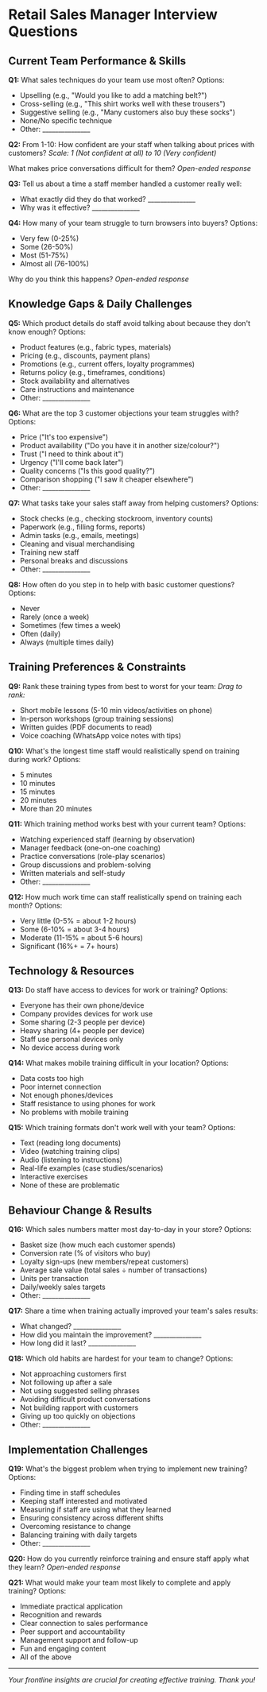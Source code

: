 # Retail Sales Manager Interview Questions

## Current Team Performance & Skills

**Q1:** What sales techniques do your team use most often?
Options:
- Upselling (e.g., "Would you like to add a matching belt?")
- Cross-selling (e.g., "This shirt works well with these trousers")
- Suggestive selling (e.g., "Many customers also buy these socks")
- None/No specific technique
- Other: _______________

**Q2:** From 1-10: How confident are your staff when talking about prices with customers?
*Scale: 1 (Not confident at all) to 10 (Very confident)*

What makes price conversations difficult for them?
*Open-ended response*

**Q3:** Tell us about a time a staff member handled a customer really well:
- What exactly did they do that worked? _______________
- Why was it effective? _______________

**Q4:** How many of your team struggle to turn browsers into buyers?
Options:
- Very few (0-25%)
- Some (26-50%)
- Most (51-75%)
- Almost all (76-100%)

Why do you think this happens?
*Open-ended response*

## Knowledge Gaps & Daily Challenges

**Q5:** Which product details do staff avoid talking about because they don't know enough?
Options:
- Product features (e.g., fabric types, materials)
- Pricing (e.g., discounts, payment plans)
- Promotions (e.g., current offers, loyalty programmes)
- Returns policy (e.g., timeframes, conditions)
- Stock availability and alternatives
- Care instructions and maintenance
- Other: _______________

**Q6:** What are the top 3 customer objections your team struggles with?
Options:
- Price ("It's too expensive")
- Product availability ("Do you have it in another size/colour?")
- Trust ("I need to think about it")
- Urgency ("I'll come back later")
- Quality concerns ("Is this good quality?")
- Comparison shopping ("I saw it cheaper elsewhere")
- Other: _______________

**Q7:** What tasks take your sales staff away from helping customers?
Options:
- Stock checks (e.g., checking stockroom, inventory counts)
- Paperwork (e.g., filling forms, reports)
- Admin tasks (e.g., emails, meetings)
- Cleaning and visual merchandising
- Training new staff
- Personal breaks and discussions
- Other: _______________

**Q8:** How often do you step in to help with basic customer questions?
Options:
- Never
- Rarely (once a week)
- Sometimes (few times a week)
- Often (daily)
- Always (multiple times daily)

## Training Preferences & Constraints

**Q9:** Rank these training types from best to worst for your team:
*Drag to rank:*
- Short mobile lessons (5-10 min videos/activities on phone)
- In-person workshops (group training sessions)
- Written guides (PDF documents to read)
- Voice coaching (WhatsApp voice notes with tips)

**Q10:** What's the longest time staff would realistically spend on training during work?
Options:
- 5 minutes
- 10 minutes
- 15 minutes
- 20 minutes
- More than 20 minutes

**Q11:** Which training method works best with your current team?
Options:
- Watching experienced staff (learning by observation)
- Manager feedback (one-on-one coaching)
- Practice conversations (role-play scenarios)
- Group discussions and problem-solving
- Written materials and self-study
- Other: _______________

**Q12:** How much work time can staff realistically spend on training each month?
Options:
- Very little (0-5% = about 1-2 hours)
- Some (6-10% = about 3-4 hours)
- Moderate (11-15% = about 5-6 hours)
- Significant (16%+ = 7+ hours)

## Technology & Resources

**Q13:** Do staff have access to devices for work or training?
Options:
- Everyone has their own phone/device
- Company provides devices for work use
- Some sharing (2-3 people per device)
- Heavy sharing (4+ people per device)
- Staff use personal devices only
- No device access during work

**Q14:** What makes mobile training difficult in your location?
Options:
- Data costs too high
- Poor internet connection
- Not enough phones/devices
- Staff resistance to using phones for work
- No problems with mobile training

**Q15:** Which training formats don't work well with your team?
Options:
- Text (reading long documents)
- Video (watching training clips)
- Audio (listening to instructions)
- Real-life examples (case studies/scenarios)
- Interactive exercises
- None of these are problematic

## Behaviour Change & Results

**Q16:** Which sales numbers matter most day-to-day in your store?
Options:
- Basket size (how much each customer spends)
- Conversion rate (% of visitors who buy)
- Loyalty sign-ups (new members/repeat customers)
- Average sale value (total sales ÷ number of transactions)
- Units per transaction
- Daily/weekly sales targets
- Other: _______________

**Q17:** Share a time when training actually improved your team's sales results:
- What changed? _______________
- How did you maintain the improvement? _______________
- How long did it last? _______________

**Q18:** Which old habits are hardest for your team to change?
Options:
- Not approaching customers first
- Not following up after a sale
- Not using suggested selling phrases
- Avoiding difficult product conversations
- Not building rapport with customers
- Giving up too quickly on objections
- Other: _______________

## Implementation Challenges

**Q19:** What's the biggest problem when trying to implement new training?
Options:
- Finding time in staff schedules
- Keeping staff interested and motivated
- Measuring if staff are using what they learned
- Ensuring consistency across different shifts
- Overcoming resistance to change
- Balancing training with daily targets
- Other: _______________

**Q20:** How do you currently reinforce training and ensure staff apply what they learn?
*Open-ended response*

**Q21:** What would make your team most likely to complete and apply training?
Options:
- Immediate practical application
- Recognition and rewards
- Clear connection to sales performance
- Peer support and accountability
- Management support and follow-up
- Fun and engaging content
- All of the above

---
*Your frontline insights are crucial for creating effective training. Thank you!* 